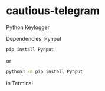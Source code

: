 # cautious-telegram
Python Keylogger

Dependencies:
Pynput
``` bash
pip install Pynput
```
or
``` bash
python3 -m pip install Pynput
```
in Terminal
